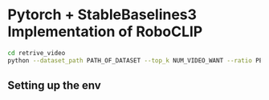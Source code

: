 # Pytorch + StableBaselines3 Implementation of RoboCLIP
```sh
cd retrive_video
python --dataset_path PATH_OF_DATASET --top_k NUM_VIDEO_WANT --ratio PERCENTAGE_OF_DATA --dataset_name NAME_OF_DATASET --save_folder PATH_TO_SAVE --fps VIDEO_FPS
```

## Setting up the env